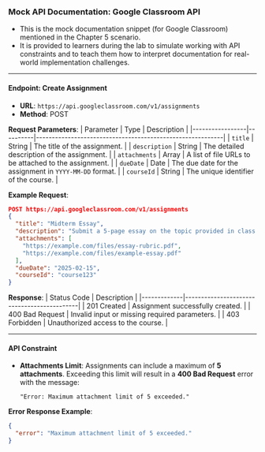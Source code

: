 ### Mock API Documentation: Google Classroom API

* This is the mock documentation snippet (for Google Classroom) mentioned in the Chapter 5 scenario.
* It is provided to learners during the lab to simulate working with API constraints and to teach them how to interpret documentation for real-world implementation challenges. 
---

#### **Endpoint: Create Assignment**
- **URL**: `https://api.googleclassroom.com/v1/assignments`
- **Method**: POST

**Request Parameters**:
| Parameter       | Type     | Description                                               |
|-----------------|----------|-----------------------------------------------------------|
| `title`         | String   | The title of the assignment.                              |
| `description`   | String   | The detailed description of the assignment.               |
| `attachments`   | Array    | A list of file URLs to be attached to the assignment.     |
| `dueDate`       | Date     | The due date for the assignment in `YYYY-MM-DD` format.   |
| `courseId`      | String   | The unique identifier of the course.                     |

**Example Request**:
```json
POST https://api.googleclassroom.com/v1/assignments
{
  "title": "Midterm Essay",
  "description": "Submit a 5-page essay on the topic provided in class.",
  "attachments": [
    "https://example.com/files/essay-rubric.pdf",
    "https://example.com/files/example-essay.pdf"
  ],
  "dueDate": "2025-02-15",
  "courseId": "course123"
}
```

**Response**:
| Status Code | Description                                |
|-------------|--------------------------------------------|
| 201 Created | Assignment successfully created.           |
| 400 Bad Request | Invalid input or missing required parameters. |
| 403 Forbidden | Unauthorized access to the course.       |

---

#### **API Constraint**
- **Attachments Limit**: Assignments can include a maximum of **5 attachments**. Exceeding this limit will result in a **400 Bad Request** error with the message:
  ```
  "Error: Maximum attachment limit of 5 exceeded."
  ```

**Error Response Example**:
```json
{
  "error": "Maximum attachment limit of 5 exceeded."
}
```

